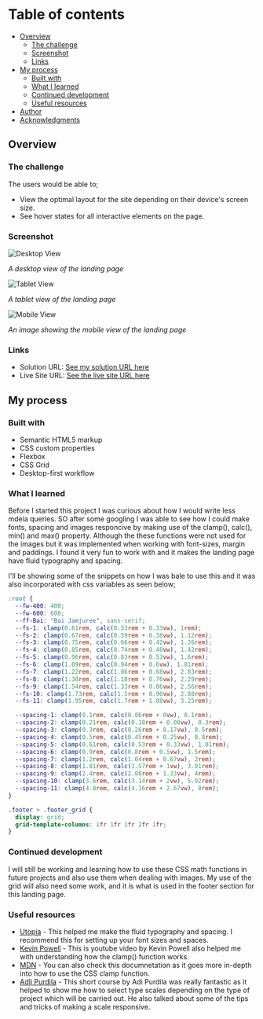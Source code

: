 # Table of contents

- [Overview](#overview)
  - [The challenge](#the-challenge)
  - [Screenshot](#screenshot)
  - [Links](#links)
- [My process](#my-process)
  - [Built with](#built-with)
  - [What I learned](#what-i-learned)
  - [Continued development](#continued-development)
  - [Useful resources](#useful-resources)
- [Author](#author)
- [Acknowledgments](#acknowledgments)

## Overview

### The challenge

The users would be able to;

- View the optimal layout for the site depending on their device's screen size.
- See hover states for all interactive elements on the page.

### Screenshot

![Desktop View](screenshots/desktop-view.jpeg)

_A desktop view of the landing page_

![Tablet View](screenshots/tablet-view.jpeg)

_A tablet view of the landing page_

![Mobile View](screenshots/mobile-view.jpeg)

_An image showing the mobile view of the landing page_

### Links

- Solution URL: [See my solution URL here](https://github.com/stephenikuomola/Clipboard-Landing-page)
- Live Site URL: [See the live site URL here](https://stephenikuomola.github.io/Clipboard-Landing-page/)

## My process

### Built with

- Semantic HTML5 markup
- CSS custom properties
- Flexbox
- CSS Grid
- Desktop-first workflow

### What I learned

Before I started this project I was curious about how I would write less mdeia queries. SO after some googling I was able to see how I could make fonts, spacing and images responcive by making use of the clamp(), calc(), min() and max() property. Although the these functions were not used for the images but it was implemented when working with font-sizes, margin and paddings. I found it very fun to work with and it makes the landing page have fluid typography and spacing.

I'll be showing some of the snippets on how I was bale to use this and it was also incorporated with css variables as seen below;

```css
:root {
  --fw-400: 400;
  --fw-600: 600;
  --ff-Bai: "Bai Jamjuree", sans-serif;
  --fs-1: clamp(0.61rem, calc(0.53rem + 0.33vw), 1rem);
  --fs-2: clamp(0.67rem, calc(0.59rem + 0.38vw), 1.12rem);
  --fs-3: clamp(0.75rem, calc(0.66rem + 0.42vw), 1.26rem);
  --fs-4: clamp(0.85rem, calc(0.74rem + 0.48vw), 1.42rem);
  --fs-5: clamp(0.96rem, calc(0.83rem + 0.53vw), 1.6rem);
  --fs-6: clamp(1.09rem, calc(0.94rem + 0.6vw), 1.81rem);
  --fs-7: clamp(1.22rem, calc(1.06rem + 0.68vw), 2.03rem);
  --fs-8: clamp(1.38rem, calc(1.18rem + 0.76vw), 2.29rem);
  --fs-9: clamp(1.54rem, calc(1.33rem + 0.86vw), 2.56rem);
  --fs-10: clamp(1.73rem, calc(1.5rem + 0.96vw), 2.88rem);
  --fs-11: clamp(1.95rem, calc(1.7rem + 1.08vw), 3.25rem);

  --spacing-1: clamp(0.1rem, calc(0.06rem + 0vw), 0.1rem);
  --spacing-2: clamp(0.21rem, calc(0.18rem + 0.08vw), 0.3rem);
  --spacing-3: clamp(0.3rem, calc(0.26rem + 0.17vw), 0.5rem);
  --spacing-4: clamp(0.5rem, calc(0.45rem + 0.25vw), 0.8rem);
  --spacing-5: clamp(0.61rem, calc(0.53rem + 0.33vw), 1.01rem);
  --spacing-6: clamp(0.9rem, calc(0.8rem + 0.5vw), 1.5rem);
  --spacing-7: clamp(1.2rem, calc(1.04rem + 0.67vw), 2rem);
  --spacing-8: clamp(1.81rem, calc(1.57rem + 1vw), 3.01rem);
  --spacing-9: clamp(2.4rem, calc(2.08rem + 1.33vw), 4rem);
  --spacing-10: clamp(3.6rem, calc(3.14rem + 2vw), 5.92rem);
  --spacing-11: clamp(4.8rem, calc(4.16rem + 2.67vw), 8rem);
}

.footer > .footer_grid {
  display: grid;
  grid-template-columns: 1fr 1fr 1fr 2fr 1fr;
}
```

### Continued development

I will still be working and learning how to use these CSS math functions in future projects and also use them when dealing with images. My use of the grid will also need some work, and it is what is used in the footer section for this landing page.

### Useful resources

- [Utopia](https://utopia.fyi/) - This helped me make the fluid typography and spacing. I recommend this for setting up your font sizes and spaces.
- [Kevin Powell](https://www.youtube.com/watch?v=wARbgs5Fmuw&t=11s) - This is youtube video by Kevin Powell also helped me with understanding how the clamp() function works.
- [MDN](https://developer.mozilla.org/en-US/docs/Web/CSS/clamp) - You can also check this documnetation as it goes more in-depth into how to use the CSS clamp function.
- [Adli Purdila](https://webdesign.tutsplus.com/courses/a-beginners-guide-to-using-typographic-scales?utm_campaign=yt_tutsplus_SZYx4Jo5S3M&utm_medium=referral&utm_source=youtube.com&utm_content=description) - This short course by Adi Purdila was really fantastic as it helped to show me how to select type scales depending on the type of project which will be carried out. He also talked about some of the tips and tricks of making a scale responsive.
